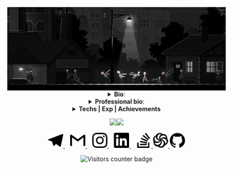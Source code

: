 
<img align="center" src="https://raw.githubusercontent.com/v-excelsior/v-excelsior/main/assets/banner.png" alt="Reacme banner">

<details>
  <summary align="center"><b>Bio</b>:</summary>
  <br>
  <div align="center">
    
|     Key      |           Value             |
|-------------:|:----------------------------|
| From         |     50.2649 ~ 28.6767       |
| Age          |           10110             |
| Language     |        🇷🇺  🇺🇦  🇬🇧           |
| Profession   |    Junior JS Developer      |
| Goal December| Finish 100 catas at Codewars|
| Goal 2020    |  10 stars on my projects    |

 </div>
</details>

<details>
  <summary align="center"><b>Professional bio</b>:</summary>
  <br>
  <div align="center">
    
🏁`01.02.2020` - started developer way

📄`25.02.2020` - finished first landing page

💚`27.04.2020` - started my first app with Vue

💙`20.07.2020` - started my first app with React

🚀`01.08.2020` - found my first work as Junior JS Developer at [Backendless](https://backendless.com/) 

⏱️`09.10.2020` - created first NPM package

⭐`14.10.2020` - created awesome README.md
  </div>
</details>

<details>
  <summary align="center"><b>Techs | Exp | Achievements</b></summary>
  <br>
  <div align="center" width="70%">
   <img src="https://img.shields.io/badge/javascript%20-%23323330.svg?&style=for-the-badge&logo=javascript&logoColor=%23F7DF1E"/>
   <img src="https://img.shields.io/badge/css3%20-%231572B6.svg?&style=for-the-badge&logo=css3&logoColor=white"/>
   <img src="https://img.shields.io/badge/html5%20-%23E34F26.svg?&style=for-the-badge&logo=html5&logoColor=white"/>
   <img src="https://img.shields.io/badge/react%20-%2320232a.svg?&style=for-the-badge&logo=react&logoColor=%2361DAFB"/>
   <img src="https://img.shields.io/badge/vuejs%20-%2335495e.svg?&style=for-the-badge&logo=vue.js&logoColor=%234FC08D"/>
   <img src="https://img.shields.io/badge/bootstrap%20-%23563D7C.svg?&style=for-the-badge&logo=bootstrap&logoColor=white"/>
   <img src="https://img.shields.io/badge/redux%20-%23593d88.svg?&style=for-the-badge&logo=redux&logoColor=white"/>
   <img src="https://img.shields.io/badge/SASS%20-hotpink.svg?&style=for-the-badge&logo=SASS&logoColor=white"/>
   <img src="https://img.shields.io/badge/webpack%20-%238DD6F9.svg?&style=for-the-badge&logo=webpack&logoColor=black" />
   <img src="https://img.shields.io/badge/git%20-%23F05033.svg?&style=for-the-badge&logo=git&logoColor=white"/>
   <img src="https://img.shields.io/badge/firebase%20-%23039BE5.svg?&style=for-the-badge&logo=firebase"/>
  </div>
  
  <br>
  
  <p align="center"><b>Also</b>: Jest,LESS, Pug, GULP, BEM, Vue eco-system</p>
  
  <br>
  
  <div align="center">
   <img src="https://www.codewars.com/users/Sicely/badges/large"/>
  </div>
  
  <br>
  
  <p align="center"><b>Books</b>: 
   <a href="https://git-scm.com/book/en/v2" aria-label="Book Pro Git Link">Pro Git</a>,
   <a href="https://github.com/egonSchiele/grokking_algorithms" aria-label="Book Grokking Algorithms code examples repo">Grokking Algorithms</a>,
   <a href="https://en.wikipedia.org/wiki/Robert_C._Martin" aria-label="Book Clean code link to autor Wiki">Clean Code</a>,
   <a href="https://javascript.info/" aria-label="Book Learn.JS Link">Learn.JS</a>,
  </p>
  

</details>

<p align="center">
<img height="137px" src="https://github-readme-stats.vercel.app/api?username=v-excelsior&hide_title=true&hide_border=true&show_icons=true&include_all_commits=true&line_height=21&theme=tokyonight" /><img height="137px" src="https://github-readme-stats.vercel.app/api/top-langs/?username=v-excelsior&hide_title=true&hide_border=true&layout=compact&theme=tokyonight"/>
</p>

<p align="center">
 <a href="https://t.me/v_excelsior" target="_blank" aria-label="Dima's Telegram">
  <img src="https://raw.githubusercontent.com/v-excelsior/v-excelsior/36a7ea13a1c938bd7b300d923d9a0bc405565391/assets/telegram.svg" width="35px" alt="Dima's telegram"/>
 </a>
 &nbsp;&nbsp;
 <a href="mailto:vakyla98@gmail.com" target="_blank" aria-label="Dima's mailto">
  <img src="https://raw.githubusercontent.com/v-excelsior/v-excelsior/36a7ea13a1c938bd7b300d923d9a0bc405565391/assets/gmail.svg" width="35px" alt="Dima's mailto"/>
 </a>
 &nbsp;&nbsp;
 <a href="https://www.instagram.com/v_excelsior/" target="_blank" aria-label="Dima's Instagram">
  <img src="https://raw.githubusercontent.com/v-excelsior/v-excelsior/36a7ea13a1c938bd7b300d923d9a0bc405565391/assets/instagram.svg" width="35px" alt="Dima's Instagram"/>
 </a>
 &nbsp;&nbsp;
 <a href="https://www.linkedin.com/in/dmytro-vakuliuk-3971451a6/" target="_blank" aria-label="Dima's LinkedIn">
  <img src="https://raw.githubusercontent.com/v-excelsior/v-excelsior/36a7ea13a1c938bd7b300d923d9a0bc405565391/assets/linkedin.svg" width="35px" alt="Dima's LinkedIn"/>
 </a>
 &nbsp;&nbsp;
 <a href="https://stackoverflow.com/users/13216414/dima-vak/" target="_blank" aria-label="Dima's SO">
  <img src="https://raw.githubusercontent.com/v-excelsior/v-excelsior/36a7ea13a1c938bd7b300d923d9a0bc405565391/assets/stackoverflow.svg" width="35px" alt="Dima's SO"/>
 </a>
  <a href="https://www.codewars.com/users/Sicely" target="_blank" aria-label="Dima's CodeWars">
   <img src="https://raw.githubusercontent.com/v-excelsior/v-excelsior/36a7ea13a1c938bd7b300d923d9a0bc405565391/assets/codewars.svg" width="35px" alt="Dima's CodeWars"/>
  </a>
  </a>
  <a href="https://github.com/v-excelsior" target="_blank" aria-label="Dima's Github">
   <img src="https://raw.githubusercontent.com/v-excelsior/v-excelsior/36a7ea13a1c938bd7b300d923d9a0bc405565391/assets/github.svg" width="35px" alt="Dima's Github"/>
  </a>
  
</p>

<p align="center">
 <img src="https://visitor-badge.glitch.me/badge?page_id=v-excelsior.v-excelsior/" alt="Visitors counter badge">
</p>


